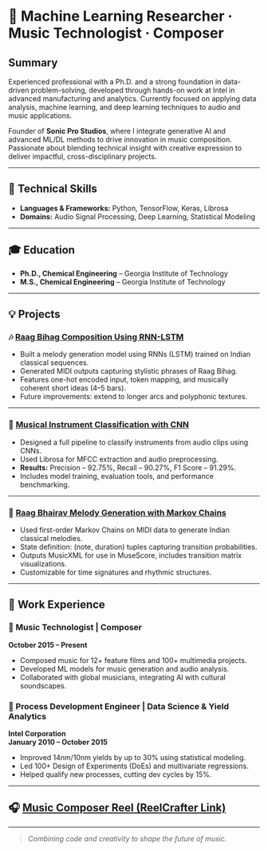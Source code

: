 # 🎵 Machine Learning Researcher · Music Technologist · Composer

## Summary
Experienced professional with a Ph.D. and a strong foundation in data-driven problem-solving, developed through hands-on work at Intel in advanced manufacturing and analytics. Currently focused on applying data analysis, machine learning, and deep learning techniques to audio and music applications.

Founder of **Sonic Pro Studios**, where I integrate generative AI and advanced ML/DL methods to drive innovation in music composition. Passionate about blending technical insight with creative expression to deliver impactful, cross-disciplinary projects.

---

## 🔧 Technical Skills
- **Languages & Frameworks:** Python, TensorFlow, Keras, Librosa
- **Domains:** Audio Signal Processing, Deep Learning, Statistical Modeling

---

## 🎓 Education
- **Ph.D., Chemical Engineering** – Georgia Institute of Technology  
- **M.S., Chemical Engineering** – Georgia Institute of Technology  

---

## 💡 Projects

### 🎶 [Raag Bihag Composition Using RNN-LSTM](https://github.com/balubm/Raag-Bihag-composition-by-RNN-LSTM)
- Built a melody generation model using RNNs (LSTM) trained on Indian classical sequences.
- Generated MIDI outputs capturing stylistic phrases of Raag Bihag.
- Features one-hot encoded input, token mapping, and musically coherent short ideas (4–5 bars).
- Future improvements: extend to longer arcs and polyphonic textures.

---

### 🧠 [Musical Instrument Classification with CNN](https://github.com/balubm/Music-Instrument-Classification_CNN)
- Designed a full pipeline to classify instruments from audio clips using CNNs.
- Used Librosa for MFCC extraction and audio preprocessing.
- **Results:** Precision – 92.75%, Recall – 90.27%, F1 Score – 91.29%.
- Includes model training, evaluation tools, and performance benchmarking.

---

### 🎼 [Raag Bhairav Melody Generation with Markov Chains](https://github.com/balubm/Raag-Bhairav-composition-by-GEN-AI_Markov-Chain)
- Used first-order Markov Chains on MIDI data to generate Indian classical melodies.
- State definition: (note, duration) tuples capturing transition probabilities.
- Outputs MusicXML for use in MuseScore, includes transition matrix visualizations.
- Customizable for time signatures and rhythmic structures.

---

## 💼 Work Experience

### 🎹 Music Technologist | Composer  
**October 2015 – Present**  
- Composed music for 12+ feature films and 100+ multimedia projects.
- Developed ML models for music generation and audio analysis.
- Collaborated with global musicians, integrating AI with cultural soundscapes.

### 🧪 Process Development Engineer | Data Science & Yield Analytics  
**Intel Corporation**  
**January 2010 – October 2015**  
- Improved 14nm/10nm yields by up to 30% using statistical modeling.
- Led 100+ Design of Experiments (DoEs) and multivariate regressions.
- Helped qualify new processes, cutting dev cycles by 15%.

---

## 🎧 [Music Composer Reel (ReelCrafter Link)](https://play.reelcrafter.com/BOtkvkkMQc2Bi-ONyx15uQ)

---

> *Combining code and creativity to shape the future of music.*
